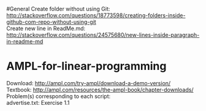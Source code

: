 #General
Create folder without using Git: http://stackoverflow.com/questions/18773598/creating-folders-inside-github-com-repo-without-using-git  
Create new line in ReadMe.md: http://stackoverflow.com/questions/24575680/new-lines-inside-paragraph-in-readme-md  
  
# AMPL-for-linear-programming
Download: http://ampl.com/try-ampl/download-a-demo-version/  
Textbook: http://ampl.com/resources/the-ampl-book/chapter-downloads/  
Problem(s) corresponding to each script:  
advertise.txt: Exercise 1.1

